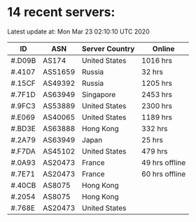 # 14 recent servers:

Latest update at: Mon Mar 23 02:10:10 UTC 2020

| ID | ASN | Server Country | Online |
| -- | --- | -------------- | ------ |
| #.D09B | AS174 | United States | 1016 hrs |
| #.4107 | AS51659 | Russia | 32 hrs |
| #.15CF | AS49392 | Russia | 1205 hrs |
| #.7F1D | AS63949 | Singapore | 2453 hrs |
| #.9FC3 | AS53889 | United States | 2300 hrs |
| #.E069 | AS40065 | United States | 1189 hrs |
| #.BD3E | AS63888 | Hong Kong | 332 hrs |
| #.2A79 | AS63949 | Japan | 25 hrs |
| #.F7DA | AS45102 | United States | 479 hrs |
| #.0A93 | AS20473 | France | 49 hrs offline |
| #.7E71 | AS20473 | France | 60 hrs offline |
| #.40CB | AS8075 | Hong Kong | |
| #.2054 | AS8075 | Hong Kong | |
| #.768E | AS20473 | United States | |

